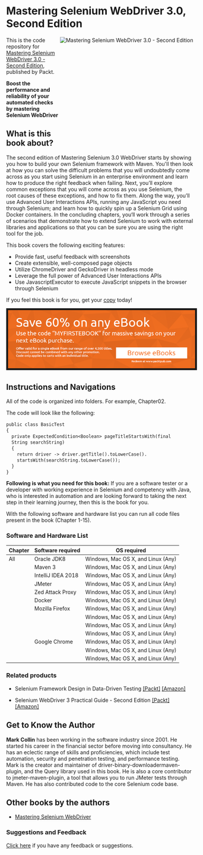 # Mastering Selenium WebDriver 3.0, Second Edition

<a href="https://www.packtpub.com/web-development/mastering-selenium-webdriver-30-second-edition?utm_source=GitHub&utm_medium=repository&utm_campaign=9781788299671"><img src="https://dz13w8afd47il.cloudfront.net/sites/default/files/imagecache/ppv4_main_book_cover/B07967_MockupCover.png" alt="Mastering Selenium WebDriver 3.0 - Second Edition" height="256px" align="right"></a>

This is the code repository for [Mastering Selenium WebDriver 3.0 - Second Edition](https://www.packtpub.com/web-development/mastering-selenium-webdriver-30-second-edition?utm_source=GitHub&utm_medium=repository&utm_campaign=9781788299671), published by Packt.

**Boost the performance and reliability of your automated checks by mastering Selenium WebDriver**

## What is this book about?
The second edition of Mastering Selenium 3.0 WebDriver starts by showing you how to build your own Selenium framework with Maven. You'll then look at how you can solve the difficult problems that you will undoubtedly come across as you start using Selenium in an enterprise environment and learn how to produce the right feedback when failing. Next, you’ll explore common exceptions that you will come across as you use Selenium, the root causes of these exceptions, and how to fix them. Along the way, you’ll use Advanced User Interactions APIs, running any JavaScript you need through Selenium; and learn how to quickly spin up a Selenium Grid using Docker containers. In the concluding chapters, you‘ll work through a series of scenarios that demonstrate how to extend Selenium to work with external libraries and applications so that you can be sure you are using the right tool for the job.

This book covers the following exciting features: 
* Provide fast, useful feedback with screenshots
* Create extensible, well-composed page objects
* Utilize ChromeDriver and GeckoDriver in headless mode
* Leverage the full power of Advanced User Interactions APIs
* Use JavascriptExecutor to execute JavaScript snippets in the browser through Selenium

If you feel this book is for you, get your [copy](https://www.amazon.com/dp/1788299671) today!

<a href="https://www.packtpub.com/?utm_source=github&utm_medium=banner&utm_campaign=GitHubBanner"><img src="https://raw.githubusercontent.com/PacktPublishing/GitHub/master/GitHub.png" 
alt="https://www.packtpub.com/" border="5" /></a>


## Instructions and Navigations
All of the code is organized into folders. For example, Chapter02.

The code will look like the following:
```
public class BasicTest 
{
  private ExpectedCondition<Boolean> pageTitleStartsWith(final
  String searchString) 
  {
    return driver -> driver.getTitle().toLowerCase().
    startsWith(searchString.toLowerCase());
  }
}
```

**Following is what you need for this book:**
If you are a software tester or a developer with working experience in Selenium and competency with Java, who is interested in automation and are looking forward to taking the next step in their learning journey, then this is the book for you.

With the following software and hardware list you can run all code files present in the book (Chapter 1-15).

### Software and Hardware List

| Chapter | Software required                   | OS required                        |
| --------| ------------------------------------| -----------------------------------|
|  All    |Oracle JDK8                           | Windows, Mac OS X, and Linux (Any) |
|         | Maven 3                              | Windows, Mac OS X, and Linux (Any) |
|         | IntelliJ IDEA 2018                   | Windows, Mac OS X, and Linux (Any) |
|         | JMeter                               | Windows, Mac OS X, and Linux (Any) |
|         | Zed Attack Proxy                     | Windows, Mac OS X, and Linux (Any) |
|         | Docker                               | Windows, Mac OS X, and Linux (Any) |
|         | Mozilla Firefox                      | Windows, Mac OS X, and Linux (Any) |
|         |                                      | Windows, Mac OS X, and Linux (Any) |
|         |                                      | Windows, Mac OS X, and Linux (Any) |
|         |                                      | Windows, Mac OS X, and Linux (Any) |
|         | Google Chrome                        | Windows, Mac OS X, and Linux (Any) |
|         |                                      | Windows, Mac OS X, and Linux (Any) |
|         |                                      | Windows, Mac OS X, and Linux (Any) |




### Related products 
* Selenium Framework Design in Data-Driven Testing [[Packt]](https://www.packtpub.com/web-development/selenium-framework-design-data-driven-testing) [[Amazon]](https://www.amazon.in/Selenium-Framework-Design-Data-Driven-Testing/dp/1788473574)

* Selenium WebDriver 3 Practical Guide - Second Edition [[Packt]](https://www.packtpub.com/web-development/selenium-webdriver-3-practical-guide-second-edition) [[Amazon]](https://www.amazon.in/Selenium-WebDriver-Practical-Guide-automation-ebook/dp/B07BJKWB1J)

## Get to Know the Author
**Mark Collin**
has been working in the software industry since 2001. He started his career in the financial sector before moving into consultancy. He has an eclectic range of skills and proficiencies, which include test automation, security and penetration testing, and
performance testing. Mark is the creator and maintainer of driver-binary-downloadermaven-plugin, and the Query library used in this book. He is also a core contributor to jmeter-maven-plugin, a tool that allows you to run JMeter tests through Maven. He has also
contributed code to the core Selenium code base.


## Other books by the authors
* [Mastering Selenium WebDriver](https://www.packtpub.com/web-development/mastering-selenium-webdriver?utm_source=GitHub&utm_medium=repository&utm_campaign=9781784394356)

### Suggestions and Feedback
[Click here](https://docs.google.com/forms/d/e/1FAIpQLSdy7dATC6QmEL81FIUuymZ0Wy9vH1jHkvpY57OiMeKGqib_Ow/viewform) if you have any feedback or suggestions.
